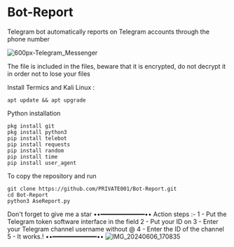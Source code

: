 
# Bot-Report
Telegram bot automatically reports on Telegram accounts through the phone number 

![600px-Telegram_Messenger](https://github.com/PRIVATE001/Bot-Report/assets/155662747/b5cab0d7-b38a-4c62-819e-90f2b4793f4e)

The file is included in the files, beware that it is encrypted, do not decrypt it in order not to lose your files

Install Termics and Kali Linux :
```
apt update && apt upgrade
```
Python installation

```
pkg install git
pkg install python3
pip install telebot
pip install requests
pip install random
pip install time
pip install user_agent
```
To copy the repository and run

```
git clone https://github.com/PRIVATE001/Bot-Report.git
cd Bot-Report
python3 AseReport.py
```
Don't forget to give me a star
••━━━━━━━━━━━━••
Action steps :-
1 - Put the Telegram token software interface in the field 
2 - Put your ID on
3 - Enter your Telegram channel username without @
4 - Enter the ID of the channel 
5 - It works.! 
••━━━━━━━━━━━━••
![IMG_20240606_170835](https://github.com/PRIVATE001/Bot-Report/assets/155662747/9a74ee4a-a1d6-4aa6-9a6a-4bf8270cfa8c)

